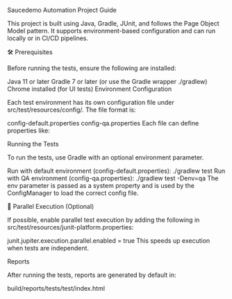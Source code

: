 Saucedemo Automation Project Guide

This project is built using Java, Gradle, JUnit, and follows the Page Object Model pattern. It supports environment-based configuration and can run locally or in CI/CD pipelines.

🛠️ Prerequisites

Before running the tests, ensure the following are installed:

Java 11 or later
Gradle 7 or later (or use the Gradle wrapper ./gradlew)
Chrome installed (for UI tests)
Environment Configuration

Each test environment has its own configuration file under src/test/resources/config/. The file format is:

config-default.properties
config-qa.properties
Each file can define properties like:

Running the Tests

To run the tests, use Gradle with an optional environment parameter.

Run with default environment (config-default.properties):
./gradlew test
Run with QA environment (config-qa.properties):
./gradlew test -Denv=qa
The env parameter is passed as a system property and is used by the ConfigManager to load the correct config file.

🔁 Parallel Execution (Optional)

If possible, enable parallel test execution by adding the following in src/test/resources/junit-platform.properties:

junit.jupiter.execution.parallel.enabled = true
This speeds up execution when tests are independent.

Reports

After running the tests, reports are generated by default in:

build/reports/tests/test/index.html